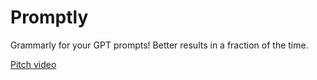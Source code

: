 # Promptly
Grammarly for your GPT prompts! Better results in a fraction of the time.

[Pitch video](https://www.loom.com/share/35ebb379fbd94ba9a6f34614494f8570?sid=e998f6a0-28d3-40f6-90bc-30cfe1d68801)
